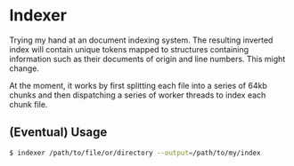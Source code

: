 # Indexer
Trying my hand at an document indexing system. The resulting inverted index will contain unique tokens mapped to structures containing information such as their documents of origin and line numbers. This might change.

At the moment, it works by first splitting each file into a series of 64kb chunks and then dispatching a series of worker threads to index each chunk file.

## (Eventual) Usage
```sh
$ indexer /path/to/file/or/directory --output=/path/to/my/index
```

